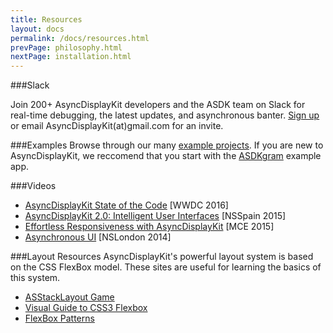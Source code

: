 ```yaml
---
title: Resources
layout: docs
permalink: /docs/resources.html
prevPage: philosophy.html
nextPage: installation.html
---
```


###Slack

Join 200+ AsyncDisplayKit developers and the ASDK team on Slack for real-time debugging, the latest updates, and asynchronous banter.  <a href="http://asdk-slack-auto-invite.herokuapp.com">Sign up</a> or email AsyncDisplayKit(at)gmail.com for an invite.

###Examples
Browse through our many <a href="https://github.com/facebook/AsyncDisplayKit/tree/master/examples">example projects</a>.  If you are new to AsyncDisplayKit, we reccomend that you start with the <a href="https://github.com/facebook/AsyncDisplayKit/tree/master/examples/ASDKgram">ASDKgram</a> example app. 

###Videos
<ul>
  <li><a href = "https://www.youtube.com/watch?v=8ngXakpE2x8">AsyncDisplayKit State of the Code</a> [WWDC 2016]
  <li><a href = "https://www.youtube.com/watch?v=RY_X7l1g79Q">AsyncDisplayKit 2.0: Intelligent User Interfaces</a> [NSSpain 2015]
  <li><a href = "https://www.youtube.com/watch?v=ZPL4Nse76oY">Effortless Responsiveness with AsyncDisplayKit</a> [MCE 2015]
  <li><a href = "https://www.youtube.com/watch?v=h4QDbgB7RLo">Asynchronous UI</a> [NSLondon 2014]
</ul> 

###Layout Resources
AsyncDisplayKit's powerful layout system is based on the CSS FlexBox model. These sites are useful for learning the basics of this system. 
<ul>
  <li><a href = "http://nguyenhuy.github.io/froggy-asdk-layout/">ASStackLayout Game</a>
  <li><a href = "https://demos.scotch.io/visual-guide-to-css3-flexbox-flexbox-playground/demos/">Visual Guide to CSS3 Flexbox</a>
  <li><a href = "http://www.flexboxpatterns.com/home">FlexBox Patterns</a>
</ul>
